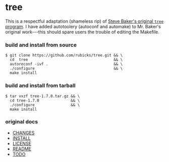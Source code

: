 tree
====

This is a respectful adaptation (shameless rip) of
[Steve Baker's original `tree` program][tree]. I have added autotoolery
(autoconf and automake) to Mr. Baker's original work---this should spare users
the trouble of editing the Makefile.

### build and install from source

    $ git clone https://github.com/rubicks/tree.git && \
      cd  tree                                      && \
      autoreconf -ivf .                             && \
      ./configure                                   && \
      make install

### build and install from tarball

    $ tar vxzf tree-1.7.0.tar.gz && \
      cd tree-1.7.0              && \
      ./configure                && \
      make install

### original docs

 * [CHANGES](https://raw.githubusercontent.com/rubicks/tree/master/CHANGES)
 * [INSTALL](https://raw.githubusercontent.com/rubicks/tree/master/INSTALL)
 * [LICENSE](https://raw.githubusercontent.com/rubicks/tree/master/LICENSE)
 * [README](https://raw.githubusercontent.com/rubicks/tree/master/README)
 * [TODO](https://raw.githubusercontent.com/rubicks/tree/master/TODO)


[tree]: http://mama.indstate.edu/users/ice/tree/
